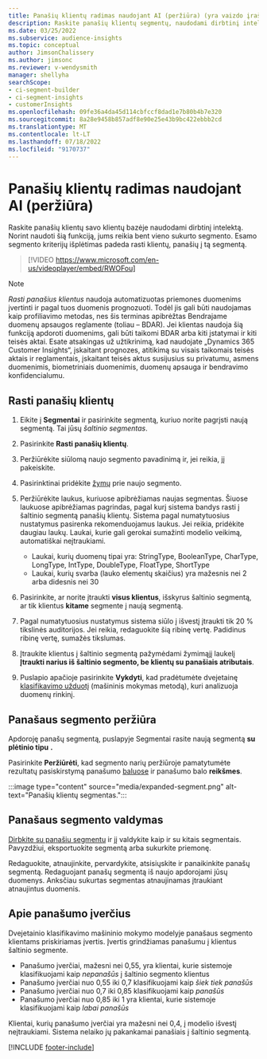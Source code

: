 ```yaml
---
title: Panašių klientų radimas naudojant AI (peržiūra) (yra vaizdo įrašas)
description: Raskite panašių klientų segmentų, naudodami dirbtinį intelektą.
ms.date: 03/25/2022
ms.subservice: audience-insights
ms.topic: conceptual
author: JimsonChalissery
ms.author: jimsonc
ms.reviewer: v-wendysmith
manager: shellyha
searchScope:
- ci-segment-builder
- ci-segment-insights
- customerInsights
ms.openlocfilehash: 09fe36a4da45d114cbfccf8dad1e7b80b4b7e320
ms.sourcegitcommit: 8a28e9458b857adf8e90e25e43b9bc422ebbb2cd
ms.translationtype: MT
ms.contentlocale: lt-LT
ms.lasthandoff: 07/18/2022
ms.locfileid: "9170737"
---
```

# <a name="find-similar-customers-with-ai-preview"></a>Panašių klientų radimas naudojant AI (peržiūra)

Raskite panašių klientų savo klientų bazėje naudodami dirbtinį intelektą. Norint naudoti šią funkciją, jums reikia bent vieno sukurto segmento. Esamo segmento kriterijų išplėtimas padeda rasti klientų, panašių į tą segmentą.

> [!VIDEO https://www.microsoft.com/en-us/videoplayer/embed/RWOFou]

> [!NOTE]
> *Rasti panašius klientus* naudoja automatizuotas priemones duomenims įvertinti ir pagal tuos duomenis prognozuoti. Todėl jis gali būti naudojamas kaip profiliavimo metodas, nes šis terminas apibrėžtas Bendrajame duomenų apsaugos reglamente (toliau – BDAR). Jei klientas naudoja šią funkciją apdoroti duomenims, gali būti taikomi BDAR arba kiti įstatymai ir kiti teisės aktai. Esate atsakingas už užtikrinimą, kad naudojate „Dynamics 365 Customer Insights“, įskaitant prognozes, atitikimą su visais taikomais teisės aktais ir reglamentais, įskaitant teisės aktus susijusius su privatumu, asmens duomenimis, biometriniais duomenimis, duomenų apsauga ir bendravimo konfidencialumu.

## <a name="find-similar-customers"></a>Rasti panašių klientų

1. Eikite į **Segmentai** ir pasirinkite segmentą, kuriuo norite pagrįsti naują segmentą. Tai jūsų *šaltinio segmentas*.

1. Pasirinkite **Rasti panašių klientų**.

1. Peržiūrėkite siūlomą naujo segmento pavadinimą ir, jei reikia, jį pakeiskite.

1. Pasirinktinai pridėkite [žymų](work-with-tags-columns.md#manage-tags) prie naujo segmento.

1. Peržiūrėkite laukus, kuriuose apibrėžiamas naujas segmentas. Šiuose laukuose apibrėžiamas pagrindas, pagal kurį sistema bandys rasti į šaltinio segmentą panašių klientų. Sistema pagal numatytuosius nustatymus pasirenka rekomenduojamus laukus. Jei reikia, pridėkite daugiau laukų.
  Laukai, kurie gali gerokai sumažinti modelio veikimą, automatiškai neįtraukiami.
  
   - Laukai, kurių duomenų tipai yra: StringType, BooleanType, CharType, LongType, IntType, DoubleType, FloatType, ShortType
   - Laukai, kurių svarba (lauko elementų skaičius) yra mažesnis nei 2 arba didesnis nei 30

1. Pasirinkite, ar norite įtraukti **visus klientus**, išskyrus šaltinio segmentą, ar tik klientus **kitame** segmente į naują segmentą.

1. Pagal numatytuosius nustatymus sistema siūlo į išvestį įtraukti tik 20 % tikslinės auditorijos. Jei reikia, redaguokite šią ribinę vertę. Padidinus ribinę vertę, sumažės tikslumas.

1. Įtraukite klientus į šaltinio segmentą pažymėdami žymimąjį laukelį **Įtraukti narius iš šaltinio segmento, be klientų su panašiais atributais**.

1. Puslapio apačioje pasirinkite **Vykdyti**, kad pradėtumėte dvejetainę [klasifikavimo užduotį](#about-similarity-scores) (mašininis mokymas metodą), kuri analizuoja duomenų rinkinį.

## <a name="view-the-similar-segment"></a>Panašaus segmento peržiūra

Apdoroję panašų segmentą, puslapyje Segmentai rasite naują segmentą **su plėtinio tipu** **.**

Pasirinkite **Peržiūrėti**, kad segmento narių peržiūroje pamatytumėte rezultatų pasiskirstymą panašumo [baluose](#about-similarity-scores) ir panašumo balo **reikšmes**.

:::image type="content" source="media/expanded-segment.png" alt-text="Panašių klientų segmentas.":::

## <a name="manage-a-similar-segment"></a>Panašaus segmento valdymas

[Dirbkite su panašiu segmentu](segments.md#manage-existing-segments) ir jį valdykite kaip ir su kitais segmentais. Pavyzdžiui, eksportuokite segmentą arba sukurkite priemonę.

Redaguokite, atnaujinkite, pervardykite, atsisiųskite ir panaikinkite panašų segmentą. Redaguojant panašų segmentą iš naujo apdorojami jūsų duomenys. Anksčiau sukurtas segmentas atnaujinamas įtraukiant atnaujintus duomenis.

## <a name="about-similarity-scores"></a>Apie panašumo įverčius

Dvejetainio klasifikavimo mašininio mokymo modelyje panašaus segmento klientams priskiriamas įvertis. Įvertis grindžiamas panašumu į klientus šaltinio segmente.

- Panašumo įverčiai, mažesni nei 0,55, yra klientai, kurie sistemoje klasifikuojami kaip *nepanašūs* į šaltinio segmento klientus
- Panašumo įverčiai nuo 0,55 iki 0,7 klasifikuojami kaip *šiek tiek panašūs*
- Panašumo įverčiai nuo 0,7 iki 0,85 klasifikuojami kaip *panašūs*
- Panašumo įverčiai nuo 0,85 iki 1 yra klientai, kurie sistemoje klasifikuojami kaip *labai panašūs*

Klientai, kurių panašumo įverčiai yra mažesni nei 0,4, į modelio išvestį neįtraukiami. Sistema nelaiko jų pakankamai panašiais į šaltinio segmentą.

[!INCLUDE [footer-include](includes/footer-banner.md)]
